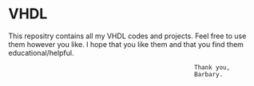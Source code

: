 # VHDL

This repositry contains all my VHDL codes and projects. Feel free to use them however you like.
I hope that you like them and that you find them educational/helpful.

                                                        Thank you,
                                                        Barbary.
